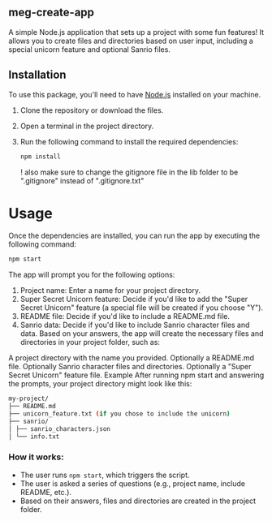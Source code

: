 ## meg-create-app

A simple Node.js application that sets up a project with some fun features! It allows you to create files and directories based on user input, including a special unicorn feature and optional Sanrio files.

## Installation

To use this package, you'll need to have [Node.js](https://nodejs.org/) installed on your machine.

1. Clone the repository or download the files.
2. Open a terminal in the project directory.
3. Run the following command to install the required dependencies:

   ```bash
   npm install
   ```

   ! also make sure to change the gitignore file in the lib folder to be ".gitignore" instead of ".gitignore.txt"

# Usage

Once the dependencies are installed, you can run the app by executing the following command:

```bash
npm start
```

The app will prompt you for the following options:

1. Project name: Enter a name for your project directory.
2. Super Secret Unicorn feature: Decide if you'd like to add the "Super Secret Unicorn" feature (a special file will be created if you choose "Y").
3. README file: Decide if you'd like to include a README.md file.
4. Sanrio data: Decide if you'd like to include Sanrio character files and data.
   Based on your answers, the app will create the necessary files and directories in your project folder, such as:

A project directory with the name you provided.
Optionally a README.md file.
Optionally Sanrio character files and directories.
Optionally a "Super Secret Unicorn" feature file.
Example
After running npm start and answering the prompts, your project directory might look like this:

```bash
my-project/
├── README.md
├── unicorn_feature.txt (if you chose to include the unicorn)
├── sanrio/
│ ├── sanrio_characters.json
│ └── info.txt


```

### How it works:

- The user runs `npm start`, which triggers the script.
- The user is asked a series of questions (e.g., project name, include README, etc.).
- Based on their answers, files and directories are created in the project folder.
